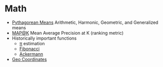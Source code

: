 # Math

* [Pythagorean Means](PythagoreanMeans.md) Arithmetic, Harmonic, Geometric, and Generalized means
* [MAP@K](MeanAveragePrecisionAtK.md) Mean Average Precision at K (ranking metric)
* Historically important functions
  * [π](Pi.md) estimation
  * [Fibonacci](Fibonacci.md)
  * [Ackermann](Ackermann.md)
* [Geo Coordinates](GeoCoordinates.md)
